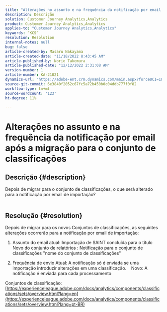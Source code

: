 ```yaml
---
title: "Alterações no assunto e na frequência da notificação por email após a migração para o conjunto de classificações"
description: Descrição
solution: Customer Journey Analytics,Analytics
product: Customer Journey Analytics,Analytics
applies-to: "Customer Journey Analytics,Analytics"
keywords: “KCS”
resolution: Resolution
internal-notes: null
bug: false
article-created-by: Masaru Nakayama
article-created-date: "11/18/2022 8:43:45 AM"
article-published-by: Norio Takemura
article-published-date: "12/12/2022 2:31:08 AM"
version-number: 1
article-number: KA-21021
dynamics-url: "https://adobe-ent.crm.dynamics.com/main.aspx?forceUCI=1&pagetype=entityrecord&etn=knowledgearticle&id=cb889f1b-1d67-ed11-9561-6045bd006239"
source-git-commit: 6e3840f2052c67fc5a72b450b0c04ddb777f0f82
workflow-type: tm+mt
source-wordcount: '123'
ht-degree: 11%

---
```


# Alterações no assunto e na frequência da notificação por email após a migração para o conjunto de classificações

## Descrição {#description}

Depois de migrar para o conjunto de classificações, o que será alterado para a notificação por email de importação?
<br> 

## Resolução {#resolution}


Depois de migrar para os novos Conjuntos de classificações, as seguintes alterações ocorrerão para a notificação por email de importação:



1. Assunto do email atual: Importação de SAINT concluída para o título Novo do conjunto de relatórios : Notificação para o conjunto de classificações &quot;nome do conjunto de classificações&quot;

2. Frequência de envio Atual: A notificação só é enviada se uma importação introduzir alterações em uma classificação.
   Novo: A notificação é enviada para cada processamento

Conjuntos de classificação:
[https://experienceleague.adobe.com/docs/analytics/components/classifications/sets/overview.html?lang=en](https://experienceleague.adobe.com/docs/analytics/components/classifications/sets/overview.html?lang=pt-BR)
